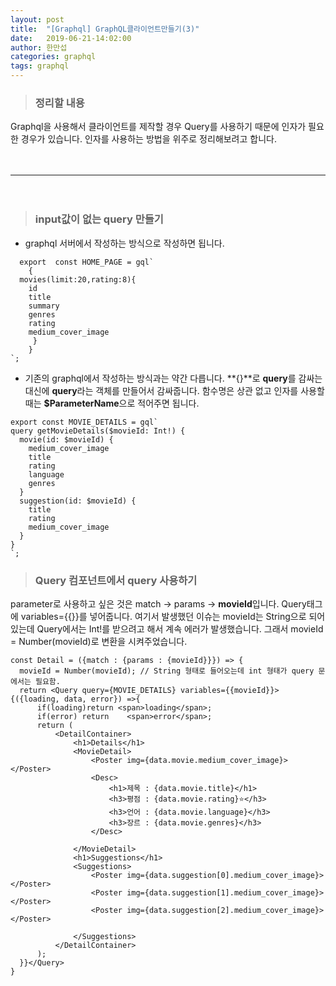 ```yaml
---
layout: post
title:  "[Graphql] GraphQL클라이언트만들기(3)"
date:   2019-06-21-14:02:00
author: 한만섭
categories: graphql
tags: graphql 
---
```



> ### 정리할 내용 
  Graphql을 사용해서 클라이언트를 제작할 경우 Query를 사용하기 때문에 인자가 필요한 경우가 있습니다. 인자를 사용하는 방법을 위주로 정리해보려고 합니다. 
  
  　  
 ***
 
 　  
> ### input값이 없는 query 만들기 
  
  * graphql 서버에서 작성하는 방식으로 작성하면 됩니다. 
  ```
    export  const HOME_PAGE = gql`
      {
    movies(limit:20,rating:8){
      id
      title
      summary
      genres
      rating
      medium_cover_image
       }
      }
  `;
  ```
  
  * 기존의 graphql에서 작성하는 방식과는 약간 다릅니다. **{}**로 **query**를 감싸는 대신에 **query**라는 객체를 만들어서 감싸줍니다. 
    함수명은 상관 없고 인자를 사용할 때는 **$ParameterName**으로 적어주면 됩니다. 
  ```
  export const MOVIE_DETAILS = gql`
  query getMovieDetails($movieId: Int!) {
    movie(id: $movieId) {
      medium_cover_image
      title
      rating
      language
      genres
    }
    suggestion(id: $movieId) {
      title
      rating
      medium_cover_image
    }
  }
`;
  ```
  
> ### Query 컴포넌트에서 query 사용하기 


  parameter로 사용하고 싶은 것은 match -> params -> **movieId**입니다. Query태그에 variables={{}}를 넣어줍니다. 여기서 발생했던 이슈는 
  movieId는 String으로 되어있는데 Query에서는 Int!를 받으려고 해서 계속 에러가 발생했습니다. 그래서 movieId = Number(movieId)로 변환을 
  시켜주었습니다. 
  
  ```
  const Detail = ({match : {params : {movieId}}}) => {
    movieId = Number(movieId); // String 형태로 들어오는데 int 형태가 query 문에서는 필요함. 
    return <Query query={MOVIE_DETAILS} variables={{movieId}}>{({loading, data, error}) =>{
        if(loading)return <span>loading</span>;
        if(error) return    <span>error</span>;
        return (
            <DetailContainer>
                <h1>Details</h1>
                <MovieDetail>
                    <Poster img={data.movie.medium_cover_image}></Poster>
                    <Desc>
                        <h1>제목 : {data.movie.title}</h1>
                        <h3>평점 : {data.movie.rating}⭐️</h3>
                        <h3>언어 : {data.movie.language}</h3>
                        <h3>장르 : {data.movie.genres}</h3>
                    </Desc>
                    
                </MovieDetail>
                <h1>Suggestions</h1>
                <Suggestions>
                    <Poster img={data.suggestion[0].medium_cover_image}></Poster>
                    <Poster img={data.suggestion[1].medium_cover_image}></Poster>
                    <Poster img={data.suggestion[2].medium_cover_image}></Poster>

                </Suggestions>
            </DetailContainer>
        );
    }}</Query>
}
  ```
